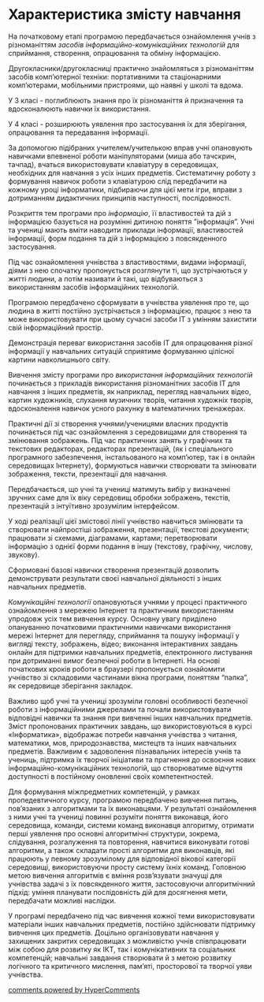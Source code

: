 <div id="hypercomments_widget" class="js-hypercomments-widget invisible"></div>

Характеристика змісту навчання
=============================================

На початковому етапі програмою передбачається ознайомлення учнів з різноманіттям *засобів інформаційно-комунікаційних технологій* для сприймання, створення, опрацювання та обміну інформацією. 

Другокласники/другокласниці практично знайомляться з різноманіттям засобів комп’ютерної техніки: портативними та стаціонарними комп’ютерами, мобільними пристроями, що наявні у школі та вдома.  

У 3 класі - поглиблюють знання про їх різноманіття й призначення та вдосконалюють навички їх використання.

У 4 класі - розширюють уявлення про застосування їх для зберігання, опрацювання та передавання інформації.

За допомогою підібраних учителем/учителькою вправ учні опановують навичками впевненої роботи маніпуляторами (миша або тачскрин, тачпад), вчаться використовувати клавіатуру в середовищах, необхідних для навчання з усіх інших предметів. Систематичну роботу з формування навичок роботи з клавіатурою слід передбачити на кожному уроці інформатики, підбираючи для цієї мети ігри, вправи з дотриманням дидактичних принципів наступності, послідовності.

Розкриття тем програми про *інформацію*, її властивостей та дій з інформацією базується на розумінні дитиною поняття ”інформація”. Учні та учениці мають вміти наводити приклади інформації, властивостей інформації, форм подання та дій з інформацією з повсякденного застосування. 

Під час ознайомлення учнівства з властивостями, видами інформації, діями з нею спочатку пропонується розглянути ті, що зустрічаються у житті людини, а потім називати й такі, що відбуваються з використанням засобів інформаційних технологій. 

Програмою передбачено сформувати в учнівства уявлення про те, що людина в житті постійно зустрічається з інформацією, працює з нею та може використовувати при цьому сучасні засоби ІТ з умінням захистити свій інформаційний простір. 

Демонстрація переваг використання засобів ІТ для опрацювання різної інформації у навчальних ситуацій сприятиме формуванню цілісної картини навколишнього світу. 

Вивчення змісту програми про *використання інформаційних технологій* починається з прикладів використання різноманітних засобів ІТ для навчання з інших предметів, як наприклад, перегляд навчальних відео, картин художників, слухання музичних творів, читання художніх творів, вдосконалення навичок усного рахунку в математичних тренажерах. 

Практичні дії зі створення учнями/ученицями власних продуктів починається під час ознайомлення з середовищами для створення та змінювання зображень. Під час практичних занять у графічних та текстових редакторах, редакторах презентацій, (як і спеціального програмного забезпечення, інстальованого на комп’ютер, так і в онлайн середовищах Інтернету), формуються навички створювати та змінювати зображення, тексти, презентації для навчання.

Передбачається, що учні та учениці матимуть вибір у визначенні зручних саме для їх віку середовищ обробки зображень, текстів, презентацій з інтуїтивно зрозумілим інтерфейсом.

У ході реалізації цієї змістової лінії учнівство навчиться змінювати та створювати найпростіші зображення, презентації, текстові документи; працювати зі схемами, діаграмами, картами; перетворювати інформацію з однієї форми подання в іншу (текстову, графічну, числову, звукову).

Сформовані базові навички створення презентацій дозволить демонструвати результати своєї навчальної діяльності з інших навчальних предметів.

*Комунікаційні технології* опановуються учнями у процесі практичного ознайомлення з мережею Інтернет та практичним використанням упродовж усіх тем вивчення курсу. Основну увагу приділено опануванню початковими практичними навичками використання мережі Інтернет для перегляду, сприймання та пошуку інформації у вигляді тексту, зображень, відео; виконання інтерактивних завдань онлайн для підтримки навчальних предметів, електронного листування при дотриманні вимог безпечної роботи в Інтернеті. На основі початкових кроків роботи в браузері пропонується ознайомити учнівство зі складовими частинами вікна програми, поняттям “папка”, як середовище зберігання закладок. 

Важливо щоб учні та учениці зрозуміли головні особливості безпечної роботи з інформаційними джерелами та почали використовувати відповідні навички та знання при вивченні інших навчальних предметів. Зміст пропонованих практичних завдань, що використовуються в курсі «Інформатика», відображає потреби навчання учнівства з читання, математики, мов, природознавства, мистецтв та інших навчальних предметів. Важливим є задоволення пізнавальних інтересів учнів та учениць, підтримка їх творчої ініціативи та прагнення до освоєння нових інформаційно-комунікаційних технологій, що створюватиме відчуття доступності в постійному оновленні своїх компетентностей.

Для формування міжпредметних компетенцій, у рамках пропедевтичного курсу, програмою передбачено вивчення питань, пов’язаних з алгоритмами та їх виконавцями. У результаті ознайомлення з ними учні та учениці повинні розуміти поняття виконавця, його середовища, команди, системи команд виконавця алгоритму, отримати перші уявлення про основні алгоритмічні структури, зокрема, слідування, розгалуження та повторення, навчитися виконувати готові алгоритми, а також складати прості алгоритми для виконавців, які працюють у певному зрозумілому для відповідної вікової категорії середовищі, використовуючи просту систему їхніх команд. Головною метою вивчення алгоритмів є вміння розв’язувати значущі для учнівства задачі з їх повсякденного життя, застосовуючи алгоритмічний підхід: уміння планувати послідовність дій для досягнення мети,  передбачати можливі наслідки.

У програмі передбачено під час вивчення кожної теми використовувати матеріали інших навчальних предметів, постійно здійснювати підтримку вивчення цих предметів. Доцільно організовувати навчання у захищених закритих середовищах з можливістю учнів співпрацювати між собою для розвитку як ІКТ, так і комунікативних та соціальних компетенцій; навчальні завдання створювати й з метою розвитку логічного та критичного мислення, пам’яті, просторової та творчої уяви учнівства. 


<div class="js-hypercomments-container">
<a href="http://hypercomments.com" class="hc-link" title="comments widget">comments powered by HyperComments</a>
</div>